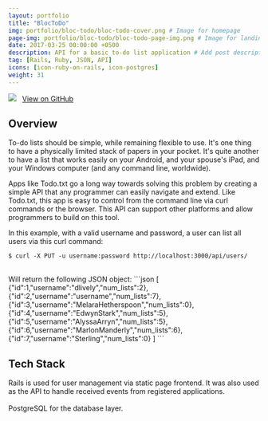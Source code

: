 ```yaml
---
layout: portfolio
title: "BlocToDo"
img: portfolio/bloc-todo/bloc-todo-cover.png # Image for homepage
page-img: portfolio/bloc-todo/bloc-todo-page-img.png # Image for landing page
date: 2017-03-25 00:00:00 +0500
description: API for a basic to-do list application # Add post description (optional)
tag: [Rails, Ruby, JSON, API]
icons: [icon-ruby-on-rails, icon-postgres]
weight: 31
---
```


![](https://github.com/favicon.ico) &nbsp;&nbsp;<a href="https://github.com/davelively14/bloc-todo/" target="\_blank">View on GitHub</a>

## Overview

To-do lists should be simple, while remaining flexible to use. It's one thing to have a physically limited stack of papers in your pocket. It's quite another to have a list that works easily on your Android, and your spouse's iPad, and your Windows computer (and any command line, worldwide).

Apps like Todo.txt go a long way towards solving this problem by creating a simple API that any programmer can easily navigate and extend. Like Todo.txt, this app is easy to control from the command line via curl commands or the browser. This API can support other platforms and allow programmers to build on this tool.

In this example, with a valid username and password, a user can list all users via this curl command:

```
$ curl -X PUT -u username:password http://localhost:3000/api/users/
```
<br>
Will return the following JSON object:
```json
[
  {"id":1,"username":"dlively","num_lists":2},
  {"id":2,"username":"username","num_lists":7},
  {"id":3,"username":"MelaraHetherspoon","num_lists":0},
  {"id":4,"username":"EdwynStark","num_lists":5},
  {"id":5,"username":"AlyssaArryn","num_lists":5},
  {"id":6,"username":"MarlonManderly","num_lists":6},
  {"id":7,"username":"Sterling","num_lists":0}
]
```

## Tech Stack

<a href="http://rubyonrails.org/" target="\_blank"><i class="icon-ruby-on-rails" style="font-size:4em;"></i></a> Rails is used for user management via static page frontend. It was also used as the API to handle received events from registered applications.
<br>
<br>
<a href="https://www.postgresql.org/" target="\_blank"><i class="icon-postgres" style="font-size:4em;"></i></a> PostgreSQL for the database layer.
